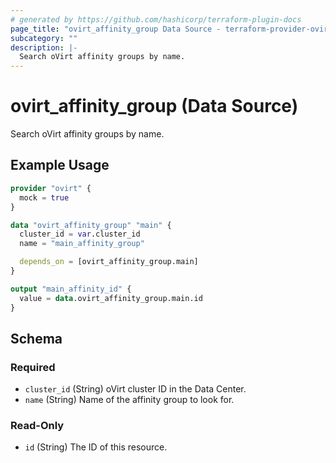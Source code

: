 ```yaml
---
# generated by https://github.com/hashicorp/terraform-plugin-docs
page_title: "ovirt_affinity_group Data Source - terraform-provider-ovirt"
subcategory: ""
description: |-
  Search oVirt affinity groups by name.
---
```


# ovirt_affinity_group (Data Source)

Search oVirt affinity groups by name.

## Example Usage

```terraform
provider "ovirt" {
  mock = true
}

data "ovirt_affinity_group" "main" {
  cluster_id = var.cluster_id
  name = "main_affinity_group"

  depends_on = [ovirt_affinity_group.main]
}

output "main_affinity_id" {
  value = data.ovirt_affinity_group.main.id
}
```

<!-- schema generated by tfplugindocs -->
## Schema

### Required

- `cluster_id` (String) oVirt cluster ID in the Data Center.
- `name` (String) Name of the affinity group to look for.

### Read-Only

- `id` (String) The ID of this resource.


